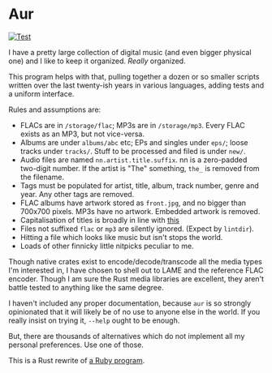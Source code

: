# Aur

[![Test](https://github.com/snltd/aur-rs/actions/workflows/test.yml/badge.svg)](https://github.com/snltd/aur-rs/actions/workflows/test.yml)

I have a pretty large collection of digital music (and even bigger physical
one) and I like to keep it organized. *Really* organized.

This program helps with that, pulling together a dozen or so smaller scripts
written over the last twenty-ish years in various languages, adding tests and
a uniform interface.

Rules and assumptions are:

* FLACs are in `/storage/flac`; MP3s are in `/storage/mp3`. Every FLAC exists
  as an MP3, but not vice-versa.
* Albums are under `albums/abc` etc; EPs and singles under `eps/`; loose
  tracks under `tracks/`. Stuff to be processed and filed is under `new/`.
* Audio files are named `nn.artist.title.suffix`. nn is a zero-padded
  two-digit number. If the artist is "The" something, `the_` is removed from
  the filename.
* Tags must be populated for artist, title, album, track number, genre and
  year. Any other tags are removed.
* FLAC albums have artwork stored as `front.jpg`, and no bigger than 700x700
  pixels. MP3s have no artwork. Embedded artwork is removed.
* Capitalisation of titles is broadly in line with
  [this](https://www.ox.ac.uk/sites/files/oxford/Style%20Guide%20HT2016.pdf)
* Files not suffixed `flac` or `mp3` are silently ignored. (Expect by 
  `lintdir`). 
* Hitting a file which looks like music but isn't stops the world.
* Loads of other finnicky little nitpicks peculiar to me.

Though native crates exist to encode/decode/transcode all the media types I'm 
interested in, I have chosen to shell out to LAME and the reference FLAC 
encoder. Though I am sure the Rust media libraries are excellent, they aren't
battle tested to anything like the same degree.

I haven't included any proper documentation, because `aur` is so strongly
opinionated that it will likely be of no use to anyone else in the world. If 
you really insist on trying it, `--help` ought to be enough.

But, there are thousands of alternatives which do not implement all my personal
preferences. Use one of those.

This is a Rust rewrite of [a Ruby program](https://github.com/snltd/aur).
